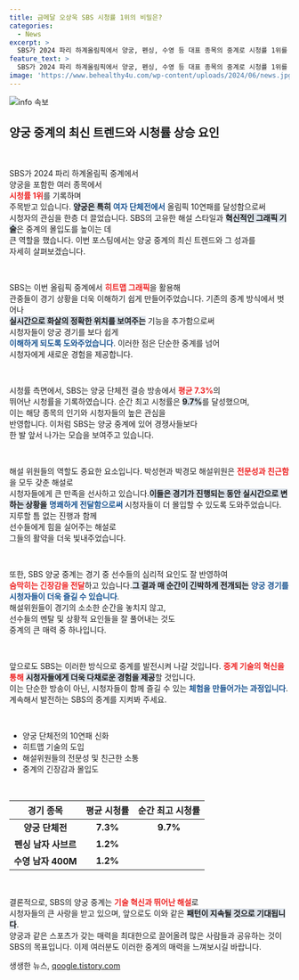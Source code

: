 ```yaml
---
title: 금메달 오상욱 SBS 시청률 1위의 비밀은?
categories:
  - News
excerpt: >
  SBS가 2024 파리 하계올림픽에서 양궁, 펜싱, 수영 등 대표 종목의 중계로 시청률 1위를 석권했다. 특히 여자 양궁 단체전 10연패의 역사적 순간을 실시간 그래픽 히트맵으로 생생히 전해, 시청자들의 뜨거운 반응을 이끌어냈다.
feature_text: >
  SBS가 2024 파리 하계올림픽에서 양궁, 펜싱, 수영 등 대표 종목의 중계로 시청률 1위를 석권했다. 특히 여자 양궁 단체전 10연패의 역사적 순간을 실시간 그래픽 히트맵으로 생생히 전해, 시청자들의 뜨거운 반응을 이끌어냈다.
image: 'https://www.behealthy4u.com/wp-content/uploads/2024/06/news.jpg'
---
```


<p><img src="https://www.behealthy4u.com/wp-content/uploads/2024/06/news.jpg" alt="info 속보" /></p>

<h2 data-ke-size="size26">양궁 중계의 최신 트렌드와 시청률 상승 요인</h2>

<p data-ke-size="size16">&nbsp;</p>

<p>SBS가 2024 파리 하계올림픽 중계에서<br> 양궁을 포함한 여러 종목에서<br> <b><span style="color: #ee2323;">시청률 1위</span></b>를 기록하며<br> 주목받고 있습니다. <b><span style="background-color: #21538527;">양궁은 특히</span></b> <b><span style="color: #1a5490;">여자 단체전에서</span></b> 올림픽 10연패를 달성함으로써<br> 시청자의 관심을 한층 더 끌었습니다. SBS의 고유한 해설 스타일과 <b><span style="background-color: #21538527;">혁신적인 그래픽 기술</span></b>은 중계의 몰입도를 높이는 데<br> 큰 역할을 했습니다. 이번 포스팅에서는 양궁 중계의 최신 트렌드와 그 성과를<br> 자세히 살펴보겠습니다.</p>

<p data-ke-size="size16">&nbsp;</p>

<p>SBS는 이번 올림픽 중계에서 <b><span style="color: #ee2323;">히트맵 그래픽</span></b>을 활용해<br> 관중들이 경기 상황을 더욱 이해하기 쉽게 만들어주었습니다. 기존의 중계 방식에서 벗어나<br> <b><span style="background-color: #21538527;">실시간으로 화살의 정확한 위치를 보여주는</span></b> 기능을 추가함으로써<br> 시청자들이 양궁 경기를 보다 쉽게<br> <b><span style="color: #1a5490;">이해하게 되도록 도와주었습니다</span></b>. 이러한 점은 단순한 중계를 넘어<br> 시청자에게 새로운 경험을 제공합니다.</p>

<p data-ke-size="size16">&nbsp;</p>

<p>시청률 측면에서, SBS는 양궁 단체전 결승 방송에서 <b><span style="color: #ee2323;">평균 7.3%</span></b>의<br> 뛰어난 시청률을 기록하였습니다. 순간 최고 시청률은 <b><span style="background-color: #21538527;">9.7%</span></b>를 달성했으며,<br> 이는 해당 종목의 인기와 시청자들의 높은 관심을<br> 반영합니다. 이처럼 SBS는 양궁 중계에 있어 경쟁사들보다<br> 한 발 앞서 나가는 모습을 보여주고 있습니다.</p>

<p data-ke-size="size16">&nbsp;</p>

<p>해설 위원들의 역할도 중요한 요소입니다. 박성현과 박경모 해설위원은 <b><span style="color: #ee2323;">전문성과 친근함</span></b>을 모두 갖춘 해설로<br> 시청자들에게 큰 만족을 선사하고 있습니다.<b><span style="background-color: #21538527;">이들은 경기가 진행되는 동안 실시간으로 변하는 상황을</span></b> <b><span style="color: #1a5490;">명쾌하게 전달함으로써</span></b> 시청자들이 더 몰입할 수 있도록 도와주었습니다.<br> 지루할 틈 없는 진행과 함께<br> 선수들에게 힘을 실어주는 해설로<br> 그들의 활약을 더욱 빛내주었습니다.</p>

<p data-ke-size="size16">&nbsp;</p>

<p>또한, SBS 양궁 중계는 경기 중 선수들의 심리적 요인도 잘 반영하여<br> <b><span style="color: #ee2323;">숨막히는 긴장감을 전달</span></b>하고 있습니다.<b><span style="background-color: #21538527;">그 결과 매 순간이 긴박하게 전개되는</span></b> <b><span style="color: #1a5490;">양궁 경기를 시청자들이 더욱 즐길 수 있습니다</span></b>.<br> 해설위원들이 경기의 소소한 순간을 놓치지 않고,<br> 선수들의 멘탈 및 상황적 요인들을 잘 풀어내는 것도<br> 중계의 큰 매력 중 하나입니다.</p>

<p data-ke-size="size16">&nbsp;</p>

<p>앞으로도 SBS는 이러한 방식으로 중계를 발전시켜 나갈 것입니다. <b><span style="color: #ee2323;">중계 기술의 혁신을 통해</span></b> <b><span style="background-color: #21538527;">시청자들에게 더욱 다채로운 경험을 제공</span></b>할 것입니다.<br> 이는 단순한 방송이 아닌, 시청자들이 함께 즐길 수 있는 <b><span style="color: #1a5490;">체험을 만들어가는 과정입니다</span></b>. 계속해서 발전하는 SBS의 중계를 지켜봐 주세요.</p>

<p data-ke-size="size16">&nbsp;</p>

<ul>
    <li>양궁 단체전의 10연패 신화</li>
    <li>히트맵 기술의 도입</li>
    <li>해설위원들의 전문성 및 친근한 소통</li>
    <li>중계의 긴장감과 몰입도</li>
</ul>

<p data-ke-size="size16">&nbsp;</p>

<table style="width: 100%; border-collapse: collapse;">
    <thead>
        <tr>
            <th style="text-align: center; height: 30px;"><b>경기 종목</b></th>
            <th style="text-align: center; height: 30px;"><b>평균 시청률</b></th>
            <th style="text-align: center; height: 30px;"><b>순간 최고 시청률</b></th>
        </tr>
    </thead>
    <tbody>
        <tr>
            <td style="text-align: center; height: 17px;"><b>양궁 단체전</b></td>
            <td style="text-align: center; height: 17px;"><b>7.3%</b></td>
            <td style="text-align: center; height: 17px;"><b>9.7%</b></td>
        </tr>
        <tr>
            <td style="text-align: center; height: 17px;"><b>펜싱 남자 사브르</b></td>
            <td style="text-align: center; height: 17px;"><b>1.2%</b></td>
            <td style="text-align: center; height: 17px;"><b></b></td>
        </tr>
        <tr>
            <td style="text-align: center; height: 17px;"><b>수영 남자 400M</b></td>
            <td style="text-align: center; height: 17px;"><b>1.2%</b></td>
            <td style="text-align: center; height: 17px;"><b></b></td>
        </tr>
    </tbody>
</table>

<p data-ke-size="size16">&nbsp;</p>

<p>결론적으로, SBS의 양궁 중계는 <b><span style="color: #ee2323;">기술 혁신과 뛰어난 해설</span></b>로<br> 시청자들의 큰 사랑을 받고 있으며, 앞으로도 이와 같은 <b><span style="background-color: #21538527;">패턴이 지속될 것으로 기대됩니다</span></b>.<br> 양궁과 같은 스포츠가 갖는 매력을 최대한으로 끌어올려 많은 사람들과 공유하는 것이<br> SBS의 목표입니다. 이제 여러분도 이러한 중계의 매력을 느껴보시길 바랍니다.</p>
생생한 뉴스, <a href="https://qoogle.tistory.com" rel="dofollow">qoogle.tistory.com</a>


